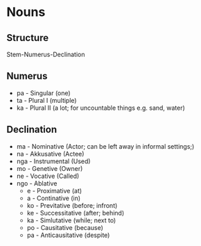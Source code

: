 # Nouns
## Structure
Stem-Numerus-Declination
## Numerus
 - pa - Singular (one)
 - ta - Plural I (multiple)
 - ka - Plural II (a lot; for uncountable things e.g. sand, water)
## Declination
 - ma - Nominative (Actor; can be left away in informal settings;)
 - na - Akkusative (Actee)
 - nga - Instrumental (Used)
 - mo - Genetive (Owner)
 - ne - Vocative (Called)
 - ngo - Ablative
    - e - Proximative (at)
    - a - Continative (in)
    - ko - Previtative (before; infront)
    - ke - Successitative (after; behind)
    - ka - Simlutative (while; next to)
    - po - Causitative (because)
    - pa - Anticausitative (despite)

